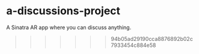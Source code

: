 # a-discussions-project
A Sinatra AR app where you can discuss anything.
>>>>>>> 94b05ad29190cca8876892b02c7933454c884e58
